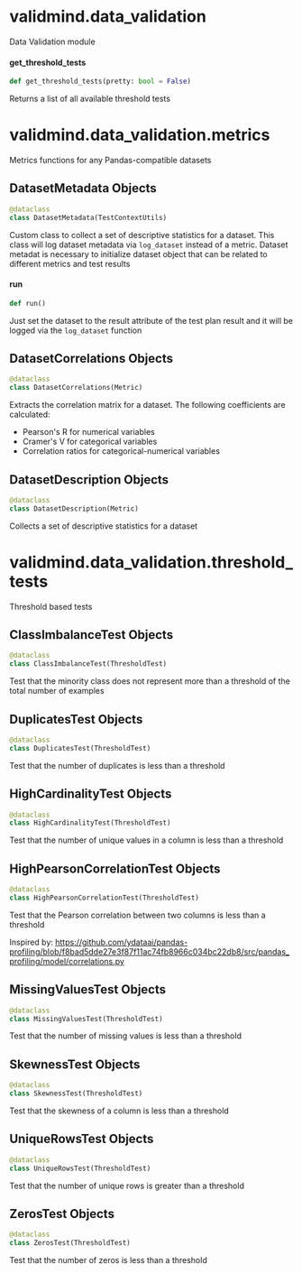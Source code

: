 <a id="validmind.data_validation"></a>

# validmind.data\_validation

Data Validation module

<a id="validmind.data_validation.get_threshold_tests"></a>

#### get\_threshold\_tests

```python
def get_threshold_tests(pretty: bool = False)
```

Returns a list of all available threshold tests

<a id="validmind.data_validation.metrics"></a>

# validmind.data\_validation.metrics

Metrics functions for any Pandas-compatible datasets

<a id="validmind.data_validation.metrics.DatasetMetadata"></a>

## DatasetMetadata Objects

```python
@dataclass
class DatasetMetadata(TestContextUtils)
```

Custom class to collect a set of descriptive statistics for a dataset.
This class will log dataset metadata via `log_dataset` instead of a metric.
Dataset metadat is necessary to initialize dataset object that can be related
to different metrics and test results

<a id="validmind.data_validation.metrics.DatasetMetadata.run"></a>

#### run

```python
def run()
```

Just set the dataset to the result attribute of the test plan result
and it will be logged via the `log_dataset` function

<a id="validmind.data_validation.metrics.DatasetCorrelations"></a>

## DatasetCorrelations Objects

```python
@dataclass
class DatasetCorrelations(Metric)
```

Extracts the correlation matrix for a dataset. The following coefficients
are calculated:
- Pearson's R for numerical variables
- Cramer's V for categorical variables
- Correlation ratios for categorical-numerical variables

<a id="validmind.data_validation.metrics.DatasetDescription"></a>

## DatasetDescription Objects

```python
@dataclass
class DatasetDescription(Metric)
```

Collects a set of descriptive statistics for a dataset

<a id="validmind.data_validation.threshold_tests"></a>

# validmind.data\_validation.threshold\_tests

Threshold based tests

<a id="validmind.data_validation.threshold_tests.ClassImbalanceTest"></a>

## ClassImbalanceTest Objects

```python
@dataclass
class ClassImbalanceTest(ThresholdTest)
```

Test that the minority class does not represent more than a threshold
of the total number of examples

<a id="validmind.data_validation.threshold_tests.DuplicatesTest"></a>

## DuplicatesTest Objects

```python
@dataclass
class DuplicatesTest(ThresholdTest)
```

Test that the number of duplicates is less than a threshold

<a id="validmind.data_validation.threshold_tests.HighCardinalityTest"></a>

## HighCardinalityTest Objects

```python
@dataclass
class HighCardinalityTest(ThresholdTest)
```

Test that the number of unique values in a column is less than a threshold

<a id="validmind.data_validation.threshold_tests.HighPearsonCorrelationTest"></a>

## HighPearsonCorrelationTest Objects

```python
@dataclass
class HighPearsonCorrelationTest(ThresholdTest)
```

Test that the Pearson correlation between two columns is less than a threshold

Inspired by: https://github.com/ydataai/pandas-profiling/blob/f8bad5dde27e3f87f11ac74fb8966c034bc22db8/src/pandas_profiling/model/correlations.py

<a id="validmind.data_validation.threshold_tests.MissingValuesTest"></a>

## MissingValuesTest Objects

```python
@dataclass
class MissingValuesTest(ThresholdTest)
```

Test that the number of missing values is less than a threshold

<a id="validmind.data_validation.threshold_tests.SkewnessTest"></a>

## SkewnessTest Objects

```python
@dataclass
class SkewnessTest(ThresholdTest)
```

Test that the skewness of a column is less than a threshold

<a id="validmind.data_validation.threshold_tests.UniqueRowsTest"></a>

## UniqueRowsTest Objects

```python
@dataclass
class UniqueRowsTest(ThresholdTest)
```

Test that the number of unique rows is greater than a threshold

<a id="validmind.data_validation.threshold_tests.ZerosTest"></a>

## ZerosTest Objects

```python
@dataclass
class ZerosTest(ThresholdTest)
```

Test that the number of zeros is less than a threshold

